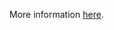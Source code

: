 More information [here](https://docs.prismacloud.io/en/enterprise-edition/policy-reference/azure-policies/azure-networking-policies/azr-networking-197).
